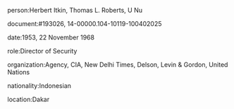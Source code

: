 person:Herbert Itkin, Thomas L. Roberts, U Nu

document:#193026, 14-00000.104-10119-100402025

date:1953, 22 November 1968

role:Director of Security

organization:Agency, CIA, New Delhi Times, Delson, Levin & Gordon, United Nations

nationality:Indonesian

location:Dakar

